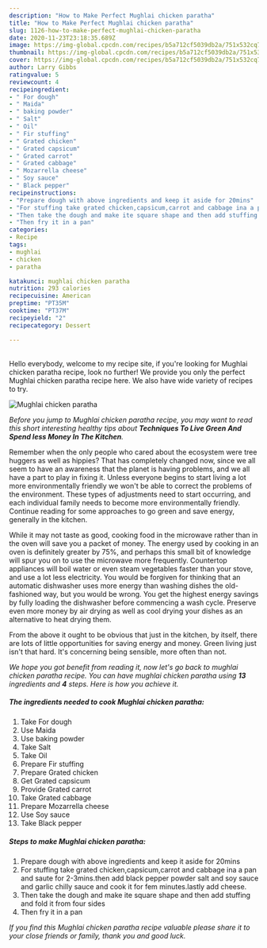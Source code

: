 ```yaml
---
description: "How to Make Perfect Mughlai chicken paratha"
title: "How to Make Perfect Mughlai chicken paratha"
slug: 1126-how-to-make-perfect-mughlai-chicken-paratha
date: 2020-11-23T23:18:35.689Z
image: https://img-global.cpcdn.com/recipes/b5a712cf5039db2a/751x532cq70/mughlai-chicken-paratha-recipe-main-photo.jpg
thumbnail: https://img-global.cpcdn.com/recipes/b5a712cf5039db2a/751x532cq70/mughlai-chicken-paratha-recipe-main-photo.jpg
cover: https://img-global.cpcdn.com/recipes/b5a712cf5039db2a/751x532cq70/mughlai-chicken-paratha-recipe-main-photo.jpg
author: Larry Gibbs
ratingvalue: 5
reviewcount: 4
recipeingredient:
- " For dough"
- " Maida"
- " baking powder"
- " Salt"
- " Oil"
- " Fir stuffing"
- " Grated chicken"
- " Grated capsicum"
- " Grated carrot"
- " Grated cabbage"
- " Mozarrella cheese"
- " Soy sauce"
- " Black pepper"
recipeinstructions:
- "Prepare dough with above ingredients and keep it aside for 20mins"
- "For stuffing take grated chicken,capsicum,carrot and cabbage ina a pan and saute for 2-3mins.then add black pepper powder salt and soy sauce and garlic chilly sauce and cook it for fem minutes.lastly add cheese."
- "Then take the dough and make ite square shape and then add stuffing and fold it from four sides"
- "Then fry it in a pan"
categories:
- Recipe
tags:
- mughlai
- chicken
- paratha

katakunci: mughlai chicken paratha 
nutrition: 293 calories
recipecuisine: American
preptime: "PT35M"
cooktime: "PT37M"
recipeyield: "2"
recipecategory: Dessert

---
```

<br>
Hello everybody, welcome to my recipe site, if you're looking for Mughlai chicken paratha recipe, look no further! We provide you only the perfect Mughlai chicken paratha recipe here. We also have wide variety of recipes to try.
<br>


![Mughlai chicken paratha](https://img-global.cpcdn.com/recipes/b5a712cf5039db2a/751x532cq70/mughlai-chicken-paratha-recipe-main-photo.jpg)

<i>Before you jump to Mughlai chicken paratha recipe, you may want to read this short interesting healthy tips about 
<strong>Techniques To Live Green And Spend less Money In The Kitchen</strong>.</i>
</br>

Remember when the only people who cared about the ecosystem were tree huggers as well as hippies? That has completely changed now, since we all seem to have an awareness that the planet is having problems, and we all have a part to play in fixing it. Unless everyone begins to start living a lot more environmentally friendly we won't be able to correct the problems of the environment. These types of adjustments need to start occurring, and each individual family needs to become more environmentally friendly. Continue reading for some approaches to go green and save energy, generally in the kitchen.

While it may not taste as good, cooking food in the microwave rather than in the oven will save you a packet of money. The energy used by cooking in an oven is definitely greater by 75%, and perhaps this small bit of knowledge will spur you on to use the microwave more frequently. Countertop appliances will boil water or even steam vegetables faster than your stove, and use a lot less electricity. You would be forgiven for thinking that an automatic dishwasher uses more energy than washing dishes the old-fashioned way, but you would be wrong. You get the highest energy savings by fully loading the dishwasher before commencing a wash cycle. Preserve even more money by air drying as well as cool drying your dishes as an alternative to heat drying them.

From the above it ought to be obvious that just in the kitchen, by itself, there are lots of little opportunities for saving energy and money. Green living just isn't that hard. It's concerning being sensible, more often than not.


<i>We hope you got benefit from reading it, now let's go back to mughlai chicken paratha recipe. You can have mughlai chicken paratha using <strong>13</strong> ingredients and <strong>4</strong> steps. Here is how you achieve it.
</i>

##### The ingredients needed to cook Mughlai chicken paratha:

1. Take  For dough
1. Use  Maida
1. Use  baking powder
1. Take  Salt
1. Take  Oil
1. Prepare  Fir stuffing
1. Prepare  Grated chicken
1. Get  Grated capsicum
1. Provide  Grated carrot
1. Take  Grated cabbage
1. Prepare  Mozarrella cheese
1. Use  Soy sauce
1. Take  Black pepper


##### Steps to make Mughlai chicken paratha:

1. Prepare dough with above ingredients and keep it aside for 20mins
1. For stuffing take grated chicken,capsicum,carrot and cabbage ina a pan and saute for 2-3mins.then add black pepper powder salt and soy sauce and garlic chilly sauce and cook it for fem minutes.lastly add cheese.
1. Then take the dough and make ite square shape and then add stuffing and fold it from four sides
1. Then fry it in a pan


<i>If you find this Mughlai chicken paratha recipe valuable please share it to your close friends or family, thank you and good luck.</i>
